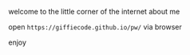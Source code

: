 welcome to the little corner of the internet about me 

open `https://giffiecode.github.io/pw/` via browser 

enjoy 
